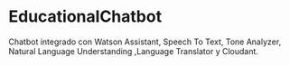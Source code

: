 # EducationalChatbot
Chatbot integrado con Watson Assistant, Speech To Text, Tone Analyzer, Natural Language Understanding ,Language Translator y Cloudant.
